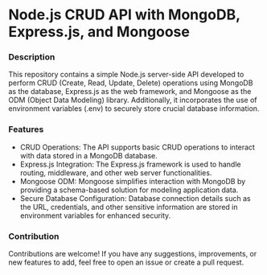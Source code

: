 # Node.js CRUD API with MongoDB, Express.js, and Mongoose 

### Description 

This repository contains a simple Node.js server-side API developed to perform CRUD (Create, Read, Update, Delete) operations using MongoDB as the database, Express.js as the web framework, and Mongoose as the ODM (Object Data Modeling) library. Additionally, it incorporates the use of environment variables (.env) to securely store crucial database information.

### Features

- CRUD Operations: The API supports basic CRUD operations to interact with data stored in a MongoDB database.
- Express.js Integration: The Express.js framework is used to handle routing, middleware, and other web server functionalities.
- Mongoose ODM: Mongoose simplifies interaction with MongoDB by providing a schema-based solution for modeling application data.
- Secure Database Configuration: Database connection details such as the URL, credentials, and other sensitive information are stored in environment variables for enhanced security.

### Contribution

Contributions are welcome! If you have any suggestions, improvements, or new features to add, feel free to open an issue or create a pull request.
